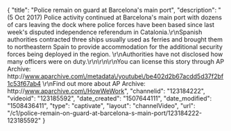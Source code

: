 {
    "title": "Police remain on guard at Barcelona's main port",
    "description": "(5 Oct 2017) Police activity continued at Barcelona's main port with dozens of cars leaving the dock where police forces have been based since last week's disputed independence referendum in Catalonia.\r\nSpanish authorities contracted three ships usually used as ferries and brought them to northeastern Spain to provide accommodation for the additional security forces being deployed in the region. \r\nAuthorities have not disclosed how many officers were on duty.\r\n\r\n\r\nYou can license this story through AP Archive: http:\/\/www.aparchive.com\/metadata\/youtube\/be402d2b67acdd5d37f2bf1c53f67ab4 \r\nFind out more about AP Archive: http:\/\/www.aparchive.com\/HowWeWork",
    "channelid": "123184222",
    "videoid": "123185592",
    "date_created": "1507644111",
    "date_modified": "1508436411",
    "type": "captivate",
    "layout": "channelVideo",
    "url": "\/c1\/police-remain-on-guard-at-barcelona-s-main-port\/123184222-123185592"
}